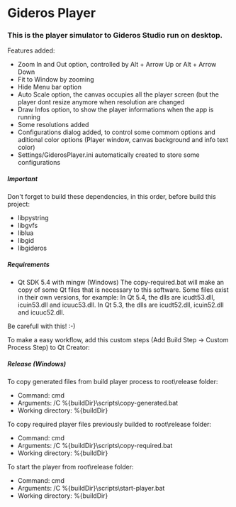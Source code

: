 ﻿# Gideros Player
### This is the player simulator to Gideros Studio run on desktop.

Features added:

* Zoom In and Out option, controlled by Alt + Arrow Up or Alt + Arrow Down
* Fit to Window by zooming
* Hide Menu bar option
* Auto Scale option, the canvas occupies all the player screen (but the player dont resize anymore when resolution are changed
* Draw Infos option, to show the player informations when the app is running
* Some resolutions added
* Configurations dialog added, to control some commom options and aditional color options (Player window, canvas background and info text color)
* Settings/GiderosPlayer.ini automatically created to store some configurations


##### Important

Don't forget to build these dependencies, in this order, before build this project:
* libpystring
* libgvfs
* liblua
* libgid
* libgideros


##### Requirements

* Qt SDK 5.4 with mingw (Windows)
The copy-required.bat will make an copy of some Qt files that is necessary to this software. Some files exist in their own versions, for example:
In Qt 5.4, the dlls are icudt53.dll, icuin53.dll and icuuc53.dll.
In Qt 5.3, the dlls are icudt52.dll, icuin52.dll and icuuc52.dll.

Be carefull with this! :-)


To make a easy workflow, add this custom steps (Add Build Step -> Custom Process Step) to Qt Creator:


##### Release (Windows)

To copy generated files from build player process to root\release folder:

* Command: cmd
* Arguments: /C %{buildDir}\scripts\copy-generated.bat
* Working directory: %{buildDir}

To copy required player files previously builded to root\release folder:

* Command: cmd
* Arguments: /C %{buildDir}\scripts\copy-required.bat
* Working directory: %{buildDir}

To start the player from root\release folder:

* Command: cmd
* Arguments: /C %{buildDir}\scripts\start-player.bat
* Working directory: %{buildDir}